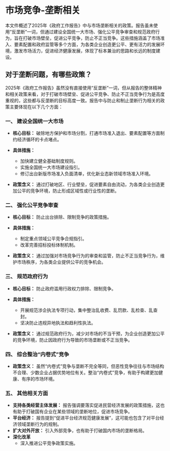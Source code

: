 # 市场竞争-垄断相关

本文件概述了2025年《政府工作报告》中与市场垄断相关的政策。报告虽未使用“反垄断”一词，但通过建设全国统一大市场、强化公平竞争审查和规范政府行为，旨在打破市场壁垒，促进公平竞争，防止不正当竞争。这些措施涵盖了市场准入、要素配置和政府监管等多个方面，为各类企业创造更公平、更有活力的发展环境，激发市场活力，促进经济健康发展，体现了标本兼治的思路和长远的制度建设。

## 对于垄断问题，有哪些政策？

2025年《政府工作报告》虽然没有直接使用“反垄断”一词，但从报告的整体精神和相关政策来看，对于打破市场壁垒、促进公平竞争、防止不正当竞争行为是高度重视的，这些都与反垄断的目标高度一致。报告中与防止和制止垄断行为相关的政策主要体现在以下几个方面：

### 一、 建设全国统一大市场

*   **核心目标：** 破除地方保护和市场分割，打通市场准入退出、要素配置等方面制约经济循环的卡点堵点。
*   **具体措施：**
    *   加快建立健全基础制度规则。
    *   实施全国统一大市场建设指引。
    *   修订出台新版市场准入负面清单，优化新业态新领域市场准入环境。

*   **政策含义：** 通过打破地区、行业壁垒，促进要素自由流动，为各类企业创造更加公平的竞争环境，防止形成区域性或行业性的垄断。

### 二、 强化公平竞争审查

*   **核心目标：** 防止出台排除、限制竞争的政策措施。
*   **具体措施：**
    *   制定重点领域公平竞争合规指引。
    *   改革完善招标投标体制机制。

*   **政策含义：** 通过加强对市场竞争行为的审查和监管，防止不正当竞争行为，维护市场秩序，为各类企业提供公平的竞争机会。

### 三、 规范政府行为

*   **核心目标：** 防止政府滥用行政权力排除、限制竞争。
*   **具体措施：**
    *   开展规范涉企执法专项行动，集中整治乱收费、乱罚款、乱检查、乱查封。
    *   坚决防止违规异地执法和趋利性执法。

*   **政策含义：** 通过规范政府行为，减少对市场的不当干预，为企业创造更加公平的竞争环境，防止因政府行为导致的市场垄断或不正当竞争。

### 四、 综合整治“内卷式”竞争

*   **政策含义：** 虽然“内卷式”竞争与垄断不完全等同，但恶性竞争往往与市场结构不合理、少数企业占据优势地位有关。整治“内卷式”竞争，有助于构建更加健康、有序的市场环境。

### 五、 其他相关方面

*   **支持各类经营主体发展：** 报告强调要落实促进民营经济发展的政策措施，这也有助于打破国有企业在某些领域的垄断地位，促进市场竞争。
*   **平台经济：** 报告提到“促进平台经济规范健康发展”，这可能也包含了对平台经济领域垄断行为的规制。
*   **扩大对外开放：** 引入外部竞争，也有助于打破国内市场的垄断格局。
*   **深化改革**
    * 深入推进公平竞争政策实施。
